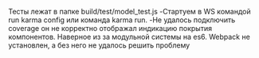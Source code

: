 Тесты лежат в папке build/test/model_test.js
    -Стартуем в WS командой run karma config или команда karma run.
    -Не удалось подключить coverage он не корректно отображал индикацию покрытия компонентов. Наверное из за модульной системы на es6.
     Webpack не установлен, а без него не удалось решить проблему
